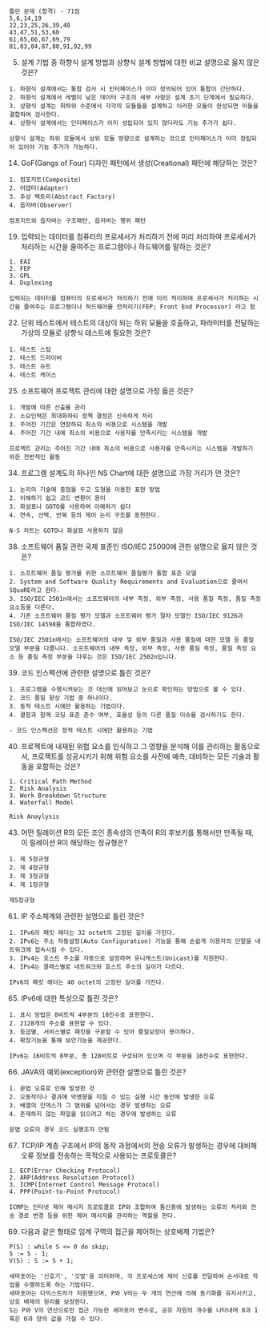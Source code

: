 ```
틀린 문제 (합격) - 71점
5,6,14,19
22,23,25,26,39,40
43,47,51,53,60
61,65,66,67,69,79
81,83,84,87,88,91,92,99
```

5. 설계 기법 중 하향식 설계 방법과 상향식 설계 방법에 대한 비교 설명으로 옳지 않은 것은?
```
1. 하향식 설계에서는 통합 검사 시 인터페이스가 이미 정의되어 있어 통합이 간단하다.
2. 하향식 설계에서 레벨이 낮은 데이터 구조의 세부 사항은 설계 초기 단계에서 필요하다.
3. 상향식 설계는 최하위 수준에서 각각의 모듈들을 설계하고 이러한 모듈이 완성되면 이들을 결합하여 검사한다.
4. 상향식 설계에서는 인터페이스가 이미 성립되어 있지 않더라도 기능 추가가 쉽다.
```

```
상향식 설계는 하위 모듈에서 상위 모듈 방향으로 설계하는 것으로 인터페이스가 이미 정립되어 있어야 기능 추가가 가능하다.
```

14. GoF(Gangs of Four) 디자인 패턴에서 생성(Creational) 패턴에 해당하는 것은?
```
1. 컴포지트(Composite)
2. 어댑터(Adapter)
3. 추상 팩토리(Abstract Factory)
4. 옵저버(Observer)
```

```
컴포지트와 옵저버는 구조패턴, 옵저버는 행위 패턴
```

19. 입력되는 데이터를 컴퓨터의 프로세서가 처리하기 전에 미리 처리하여 프로세서가 처리하는 시간을 줄여주는 프로그램이나 하드웨어를 말하는 것은?
```
1. EAI
2. FEP
3. GPL
4. Duplexing
```

```
입력되는 데이터를 컴퓨터의 프로세서가 처리하기 전에 미리 처리하여 프로세서가 처리하는 시간을 줄여주는 프로그램이나 하드웨어를 전처리기(FEP; Front End Processor) 라고 함
```

22. 단위 테스트에서 테스트의 대상이 되는 하위 모듈을 호출하고, 파라미터를 전달하는 가상의 모듈로 상향식 테스트에 필요한 것은?
```
1. 테스트 스텁
2. 테스트 드라이버
3. 테스트 슈트
4. 테스트 케이스
```

25. 소프트웨어 프로젝트 관리에 대한 설명으로 가장 옳은 것은?
```
1. 개발에 따른 산출물 관리
2. 소요인력은 최대화하되 정책 결정은 신속하게 처리
3. 주어진 기간은 연장하되 최소의 비용으로 시스템을 개발
4. 주어진 기간 내에 최소의 비용으로 사용자를 만족시키는 시스템을 개발
```

```
프로젝트 관리는 주어진 기간 내에 최소의 비용으로 사용자를 만족시키는 시스템을 개발하기 위한 전반적인 활동
```

34. 프로그램 설계도의 하나인 NS Chart에 대한 설명으로 가장 거리가 먼 것은?
```
1. 논리의 기술에 중점을 두고 도형을 이용한 표현 방법
2. 이해하기 쉽고 코드 변환이 용이
3. 화살표나 GOTO를 사용하여 이해하기 쉽다
4. 연속, 선택, 반복 등의 제어 논리 구조를 표현한다.
```

```
N-S 차트는 GOTO나 화살표 사용하지 않음
```

38. 소프트웨어 품질 관련 국제 표준인 ISO/IEC 25000에 관한 설명으로 옳지 않은 것은?
```
1. 소프트웨어 품질 평가를 위한 소프트웨어 품질평가 통합 표준 모델
2. System and Software Quality Requirements and Evaluation으로 줄여서 SQuaRE라고 한다.
3. ISO/IEC 2501n에서는 소프트웨어의 내부 측정, 외부 측정, 사용 품질 측정, 품질 측정 요소등을 다룬다.
4. 기존 소프트웨어 품질 평가 모델과 소프트웨어 평가 절차 모델인 ISO/IEC 9126과 ISO/IEC 14598을 통합하였다.
```

```
ISO/IEC 2501n에서는 소프트웨어의 내부 및 외부 품질과 사용 품질에 대한 모델 등 품질 모델 부분을 다룹니다. 소프트웨어의 내부 측정, 외부 측정, 사용 품질 측정, 품질 측정 요소 등 품질 측정 부분을 다루는 것은 ISO/IEC 2502n입니다.
```

39. 코드 인스펙션에 관련한 설명으로 틀린 것은?
```
1. 프로그램을 수행시켜보는 것 대신에 읽어보고 눈으로 확인하는 방법으로 볼 수 있다.
2. 코드 품질 향상 기법 중 하나이다.
3. 동적 테스트 시에만 활용하는 기법이다.
4. 결함과 함께 코딩 표준 준수 여부, 효율성 등의 다른 품질 이슈를 검사하기도 한다.
```

```
- 코드 인스펙션은 정적 테스트 시에만 활용하는 기법
```

40. 프로젝트에 내재된 위험 요소를 인식하고 그 영향을 분석해 이를 관리하는 활동으로서, 프로젝트를 성공시키기 위해 위험 요소를 사전에 예측, 대비하는 모든 기술과 활동을 포함하는 것은?
```
1. Critical Path Method
2. Risk Analysis
3. Work Breakdown Structure
4. Waterfall Model
```

```
Risk Anaylysis
```

43. 어떤 릴레이션 R의 모든 조인 종속성의 만족이 R의 후보키를 통해서만 만족될 때, 이 릴레이션 R이 해당하는 정규형은?
```
1. 제 5정규형
2. 제 4정규형
3. 제 3정규형
4. 제 1정규형
```

```
제5정규형
```

61. IP 주소체계와 관련한 설명으로 틀린 것은?
```
1. IPv6의 패킷 헤더는 32 octet의 고정된 길이를 가진다.
2. IPv6는 주소 자동설정(Auto Configuration) 기능을 통해 손쉽게 이용자의 단말을 네트워크에 접속시킬 수 있다.
3. IPv4는 호스트 주소를 자동으로 설정하며 유니캐스트(Unicast)를 지원한다.
4. IPv4는 클래스별로 네트워크와 호스트 주소의 길이가 다르다.
```

```
IPv6의 패킷 헤더는 40 octet의 고정된 길이를 가진다.
```

65. IPv6에 대한 특성으로 틀린 것은?
```
1. 표시 방법은 8비트씩 4부분의 10진수로 표현한다.
2. 2128개의 주소를 표현할 수 있다.
3. 등급별, 서비스별로 패킷을 구분할 수 있어 품질보장이 용이하다.
4. 확장기능을 통해 보안기능을 제공한다.
```

```
IPv6는 16비트씩 8부분, 총 128비트로 구성되어 있으며 각 부분을 16진수로 표현한다.
```

66. JAVA의 예외(exception)와 관련한 설명으로 틀린 것은?
```
1. 문법 오류로 인해 발생한 것
2. 오동작이나 결과에 악영향을 미칠 수 있는 실행 시간 동안에 발생한 오류
3. 배열의 인덱스가 그 범위를 넘어서는 경우 발생하는 오류
4. 존재하지 않는 파일을 읽으려고 하는 경우에 발생하는 오류
```

```
문법 오류의 경우 코드 실행조차 안됨
```

67. TCP/IP 계층 구조에서 IP의 동작 과정에서의 전송 오류가 발생하는 경우에 대비해 오류 정보를 전송하는 목적으로 사용되는 프로토콜은?
```
1. ECP(Error Checking Protocol)
2. ARP(Address Resolution Protocol)
3. ICMP(Internet Control Message Protocol)
4. PPP(Point-to-Point Protocol)
```

```
ICMP는 인터넷 제어 메시지 프로토콜로 IP와 조합하여 통신중에 발생하는 오류의 처리와 전송 경로 변경 등을 위한 제어 메시지를 관리하는 역할을 한다.
```

69. 다음과 같은 형태로 임계 구역의 접근을 제어하는 상호배제 기법은?
```
P(S) : while S <= 0 do skip;
S := S - 1;
V(S) : S := S + 1;
```

```
세마포어는 '신호기', '깃발'을 의미하며, 각 프로세스에 제어 신호를 전달하여 순서대로 작업을 수행하도록 하는 기법이다.
세마포어는 다익스트라가 지원했으며, P와 V라는 두 개의 연산에 의해 동기화를 유지시키고, 상호 배제의 원리를 보장한다.
S는 P와 V의 연산으로만 접근 가능한 세마포어 변수로, 공유 자원의 개수를 나타내며 0과 1 혹은 0과 양의 값을 가질 수 있다.
```